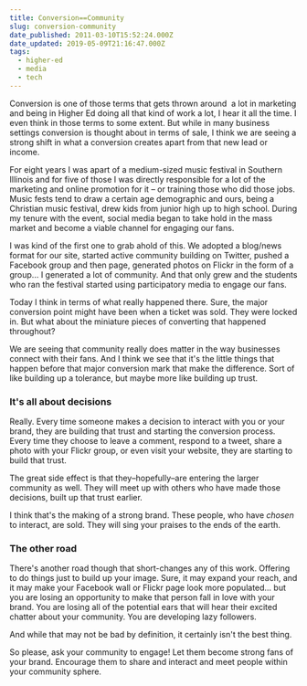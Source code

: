```yaml
---
title: Conversion==Community
slug: conversion-community
date_published: 2011-03-10T15:52:24.000Z
date_updated: 2019-05-09T21:16:47.000Z
tags:
  - higher-ed
  - media
  - tech
---
```


Conversion is one of those terms that gets thrown around  a lot in marketing and being in Higher Ed doing all that kind of work a lot, I hear it all the time. I even think in those terms to some extent. But while in many business settings conversion is thought about in terms of sale, I think we are seeing a strong shift in what a conversion creates apart from that new lead or income.

For eight years I was apart of a medium-sized music festival in Southern Illinois and for five of those I was directly responsible for a lot of the marketing and online promotion for it – or training those who did those jobs. Music fests tend to draw a certain age demographic and ours, being a Christian music festival, drew kids from junior high up to high school. During my tenure with the event, social media began to take hold in the mass market and become a viable channel for engaging our fans.

I was kind of the first one to grab ahold of this. We adopted a blog/news format for our site, started active community building on Twitter, pushed a Facebook group and then page, generated photos on Flickr in the form of a group... I generated a lot of community. And that only grew and the students who ran the festival started using participatory media to engage our fans.

Today I think in terms of what really happened there. Sure, the major conversion point might have been when a ticket was sold. They were locked in. But what about the miniature pieces of converting that happened throughout?

We are seeing that community really does matter in the way businesses connect with their fans. And I think we see that it's the little things that happen before that major conversion mark that make the difference. Sort of like building up a tolerance, but maybe more like building up trust.

### It's all about decisions

Really. Every time someone makes a decision to interact with you or your brand, they are building that trust and starting the conversion process. Every time they choose to leave a comment, respond to a tweet, share a photo with your Flickr group, or even visit your website, they are starting to build that trust.

The great side effect is that they–hopefully–are entering the larger community as well. They will meet up with others who have made those decisions, built up that trust earlier.

I think that's the making of a strong brand. These people, who have *chosen* to interact, are sold. They will sing your praises to the ends of the earth.

### The other road

There's another road though that short-changes any of this work. Offering to do things just to build up your image. Sure, it may expand your reach, and it may make your Facebook wall or Flickr page look more populated... but you are losing an opportunity to make that person fall in love with your brand. You are losing all of the potential ears that will hear their excited chatter about your community. You are developing lazy followers.

And while that may not be bad by definition, it certainly isn't the best thing.

So please, ask your community to engage! Let them become strong fans of your brand. Encourage them to share and interact and meet people within your community sphere.
